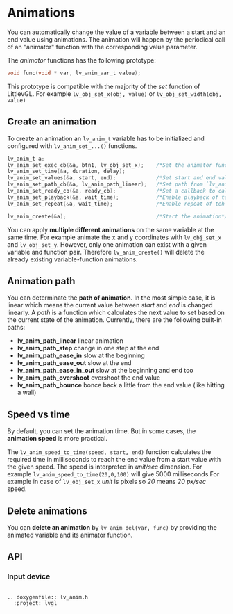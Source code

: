 # Animations

You can automatically change the value of a variable between a start and an end value using animations. 
The animation will happen by the periodical call of an "animator" function with the corresponding value parameter.

The *animator* functions has the following prototype:
```c
void func(void * var, lv_anim_var_t value);
```
This prototype is compatible with the majority of the *set* function of LittlevGL. For example `lv_obj_set_x(obj, value)` or `lv_obj_set_width(obj, value)`


## Create an animation
To create an animation an `lv_anim_t` variable has to be initialized and configured with `lv_anim_set_...()` functions.

```c
lv_anim_t a;
lv_anim_set_exec_cb(&a, btn1, lv_obj_set_x);    /*Set the animator function and variable to animate*/ 
lv_anim_set_time(&a, duration, delay);
lv_anim_set_values(&a, start, end);             /*Set start and end values. E.g. 0, 150*/
lv_anim_set_path_cb(&a, lv_anim_path_linear);   /*Set path from `lv_anim_path_...` functions or a custom one.*/
lv_anim_set_ready_cb(&a, ready_cb);             /*Set a callback to call then animation is ready. (Optional)*/
lv_anim_set_playback(&a, wait_time);            /*Enable playback of teh animation with `wait_time` delay*/
lv_anim_set_repeat(&a, wait_time);              /*Enable repeat of teh animation with `wait_time` delay. Can be compiled with playback*/

lv_anim_create(&a);                             /*Start the animation*/
```


You can apply **multiple different animations** on the same variable at the same time. 
For example animate the x and y coordinates with `lv_obj_set_x` and `lv_obj_set_y`. However, only one animation can exist with a given variable and function pair. 
Therefore `lv_anim_create()` will delete the already existing variable-function animations. 

## Animation path

You can determinate the **path of animation**. In the most simple case, it is linear which means the current value between *start* and *end*  is changed linearly. 
A *path* is a function which calculates the next value to set based on the current state of the animation. Currently, there are the following built-in paths: 

- **lv_anim_path_linear** linear animation
- **lv_anim_path_step** change in one step at the end
- **lv_anim_path_ease_in** slow at the beginning
- **lv_anim_path_ease_out** slow at the end
- **lv_anim_path_ease_in_out** slow at the beginning and end too
- **lv_anim_path_overshoot** overshoot the end value
- **lv_anim_path_bounce** bonce back a little from the end value (like hitting a wall)


## Speed vs time
By default, you can set the animation time. But in some cases, the **animation speed** is more practical. 

The `lv_anim_speed_to_time(speed, start, end)` function calculates the required time in milliseconds to reach the end value from a start value with the given speed. 
The speed is interpreted in _unit/sec_ dimension. For example `lv_anim_speed_to_time(20,0,100)` will give 5000 milliseconds.For example in case of `lv_obj_set_x` *unit* is pixels so *20* means *20 px/sec* speed.

## Delete animations

You can **delete an animation** by `lv_anim_del(var, func)` by providing the animated variable and its animator function.

## API

### Input device

```eval_rst

.. doxygenfile:: lv_anim.h
  :project: lvgl
        
```


